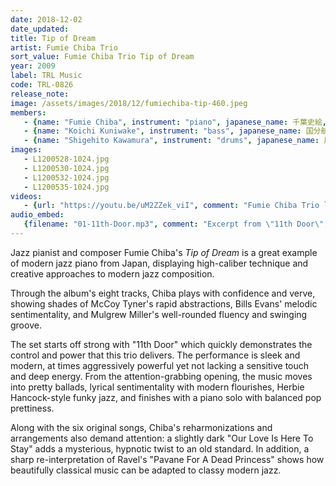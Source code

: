 ```yaml
---
date: 2018-12-02
date_updated: 
title: Tip of Dream
artist: Fumie Chiba Trio
sort_value: Fumie Chiba Trio Tip of Dream
year: 2009
label: TRL Music
code: TRL-0826
release_note: 
image: /assets/images/2018/12/fumiechiba-tip-460.jpeg
members:
   - {name: "Fumie Chiba", instrument: "piano", japanese_name: 千葉史絵, url: "https://fumiechiba.com"} 
   - {name: "Koichi Kuniwake", instrument: "bass", japanese_name: 国分航一, url: ""}
   - {name: "Shigehito Kawamura", instrument: "drums", japanese_name: 川村成史, url: ""}
images: 
   - L1200528-1024.jpg
   - L1200530-1024.jpg
   - L1200532-1024.jpg
   - L1200535-1024.jpg
videos: 
   - {url: "https://youtu.be/uM2ZZek_viI", comment: "Fumie Chiba Trio live in 2019"}
audio_embed:
   {filename: "01-11th-Door.mp3", comment: "Excerpt from \"11th Door\", the first track on the album:"}
---
```

Jazz pianist and composer Fumie Chiba's *Tip of Dream* is a great example of modern jazz piano from Japan, displaying high-caliber technique and creative approaches to modern jazz composition.

Through the album's eight tracks, Chiba plays with confidence and verve, showing shades of McCoy Tyner's rapid abstractions, Bills Evans' melodic sentimentality, and Mulgrew Miller's well-rounded fluency and swinging groove.

The set starts off strong with "11th Door" which quickly demonstrates the control and power that this trio delivers. The performance is sleek and modern, at times aggressively powerful yet not lacking a sensitive touch and deep energy. From the attention-grabbing opening, the music moves into pretty ballads, lyrical sentimentality with modern flourishes, Herbie Hancock-style funky jazz, and finishes with a piano solo with balanced pop prettiness.

Along with the six original songs, Chiba's reharmonizations and arrangements also demand attention: a slightly dark "Our Love Is Here To Stay" adds a mysterious, hypnotic twist to an old standard. In addition, a sharp re-interpretation of Ravel's "Pavane For A Dead Princess" shows how beautifully classical music can be adapted to classy modern jazz.

